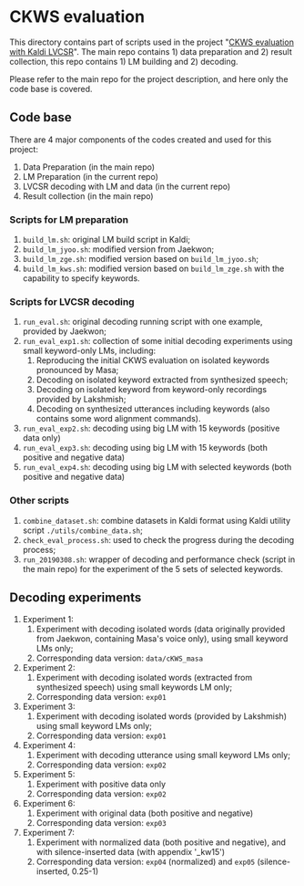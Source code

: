 # CKWS evaluation

This directory contains part of scripts used in the project "[CKWS evaluation with Kaldi LVCSR](https://github.sie.sony.com/zge/ckws-kaldi)". The main repo contains 1) data preparation and 2) result collection, this repo contains 1) LM building and 2) decoding.

Please refer to the main repo for the project description, and here only the code base is covered.

## Code base

There are 4 major components of the codes created and used for this project:

1. Data Preparation (in the main repo)
2. LM Preparation (in the current repo)
3. LVCSR decoding with LM and data (in the current repo)
4. Result collection (in the main repo)

### Scripts for LM preparation

1. `build_lm.sh`: original LM build script in Kaldi;
2. `build_lm_jyoo.sh`: modified version from Jaekwon;
3. `build_lm_zge.sh`: modified version based on `build_lm_jyoo.sh`;
4. `build_lm_kws.sh`: modified version based on `build_lm_zge.sh` with the capability  to specify keywords.

### Scripts for LVCSR decoding

1. `run_eval.sh`: original decoding running script with one example, provided by Jaekwon;
2. `run_eval_exp1.sh`: collection of some initial decoding experiments using small keyword-only LMs, including:
   1. Reproducing the initial  CKWS evaluation on isolated keywords pronounced by Masa; 
   2. Decoding on isolated keyword extracted from synthesized speech;
   3. Decoding on isolated keyword from keyword-only recordings provided by Lakshmish;
   4. Decoding on synthesized utterances including keywords (also contains some word alignment commands).
3. `run_eval_exp2.sh`: decoding using big LM with 15 keywords (positive data only)
4. `run_eval_exp3.sh`: decoding using big LM with 15 keywords (both positive and negative data)
5. `run_eval_exp4.sh`: decoding using big LM with selected keywords (both positive and negative data)

### Other scripts

1.  `combine_dataset.sh`: combine datasets in Kaldi format using Kaldi utility script `./utils/combine_data.sh`;
2. `check_eval_process.sh`: used to check the progress during the decoding process;
3. `run_20190308.sh`: wrapper of decoding and performance check (script in the main repo) for the experiment of the 5 sets of selected keywords. 

## Decoding experiments

1. Experiment 1: 
   1. Experiment with decoding isolated words (data originally provided from Jaekwon, containing Masa's voice only), using small keyword LMs only;
   2. Corresponding data version: `data/cKWS_masa`
2. Experiment 2:
   1. Experiment with decoding isolated words (extracted from synthesized speech) using small keywords LM only;
   2. Corresponding data version: `exp01`
3. Experiment 3:
   1. Experiment with decoding isolated words (provided by Lakshmish) using small keyword LMs only;
   2. Corresponding data version: `exp01`
4. Experiment 4:
   1. Experiment with decoding utterance using small keyword LMs only;
   2. Corresponding data version: `exp02`
5. Experiment 5:
   1. Experiment with positive data only
   2. Corresponding data version: `exp02`
6. Experiment 6:
   1. Experiment with original data (both positive and negative)
   2. Corresponding data version: `exp03`
7. Experiment 7:
   1. Experiment with normalized data (both positive and negative), and with silence-inserted data (with appendix '_kw15')
   2. Corresponding data version: `exp04` (normalized) and `exp05` (silence-inserted, 0.25-1)


